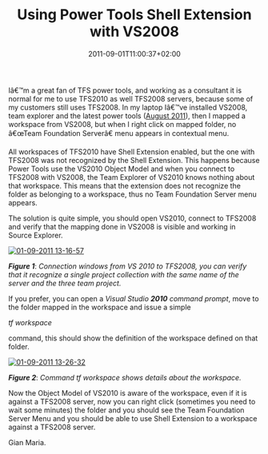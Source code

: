 ﻿---
title: "Using Power Tools Shell Extension with VS2008"
description: ""
date: 2011-09-01T11:00:37+02:00
draft: false
tags: [Tfs,Tfs Power Tools]
categories: [Team Foundation Server]
---
Iâ€™m a great fan of TFS power tools, and working as a consultant it is normal for me to use TFS2010 as well TFS2008 servers, because some of my customers still uses TFS2008. In my laptop Iâ€™ve installed VS2008, team explorer and the latest power tools ([August 2011](http://visualstudiogallery.msdn.microsoft.com/c255a1e4-04ba-4f68-8f4e-cd473d6b971f)), then I mapped a workspace from VS2008, but when I right click on mapped folder, no â€œTeam Foundation Serverâ€ menu appears in contextual menu.

All workspaces of TFS2010 have Shell Extension enabled, but the one with TFS2008 was not recognized by the Shell Extension. This happens because Power Tools use the VS2010 Object Model and when you connect to TFS2008 with VS2008, the Team Explorer of VS2010 knows nothing about that workspace. This means that the extension does not recognize the folder as belonging to a workspace, thus no Team Foundation Server menu appears.

The solution is quite simple, you should open VS2010, connect to TFS2008 and verify that the mapping done in VS2008 is visible and working in Source Explorer.

[![01-09-2011 13-16-57](http://www.codewrecks.com/blog/wp-content/uploads/2011/09/01-09-2011-13-16-57_thumb.jpg "01-09-2011 13-16-57")](http://www.codewrecks.com/blog/wp-content/uploads/2011/09/01-09-2011-13-16-57.jpg)

 ***Figure 1***: *Connection windows from VS 2010 to TFS2008, you can verify that it recognize a single project collection with the same name of the server and the three team project.*

If you prefer, you can open a *Visual Studio  **2010** command prompt*, move to the folder mapped in the workspace and issue a simple

*tf workspace*

command, this should show the definition of the workspace defined on that folder.

[![01-09-2011 13-26-32](http://www.codewrecks.com/blog/wp-content/uploads/2011/09/01-09-2011-13-26-32_thumb.jpg "01-09-2011 13-26-32")](http://www.codewrecks.com/blog/wp-content/uploads/2011/09/01-09-2011-13-26-32.jpg)

 ***Figure 2***: *Command tf workspace shows details about the workspace.*

Now the Object Model of VS2010 is aware of the workspace, even if it is against a TFS2008 server, now you can right click (sometimes you need to wait some minutes) the folder and you should see the Team Foundation Server Menu and you should be able to use Shell Extension to a workspace against a TFS2008 server.

Gian Maria.
